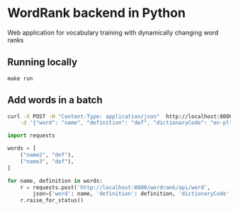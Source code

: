 # WordRank backend in Python
Web application for vocabulary training with dynamically changing word ranks

## Running locally
```
make run
```

## Add words in a batch
```bash
curl -X POST -H "Content-Type: application/json"  http://localhost:8000/wordrank/api/word \
    -d '{"word": "name", "definition": "def", "dictionaryCode": "en-pl", "userId": "1"}'
```

```python
import requests

words = [
    ("name2", "def"),
    ("name3", "def"),
]

for name, definition in words:
    r = requests.post('http://localhost:8000/wordrank/api/word', 
        json={'word': name, 'definition': definition, 'dictionaryCode': 'en-pl', 'userId': '1'})
    r.raise_for_status()
```
